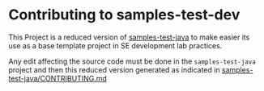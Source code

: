 # Contributing to samples-test-dev

This Project is a reduced version of [samples-test-java](https://github.com/javiertuya/samples-test-java)
to make easier its use as a base template project in SE development lab practices.

Any edit affecting the source code must be done in the `samples-test-java` project and then
this reduced version generated as indicated in 
[samples-test-java/CONTRIBUTING.md](https://github.com/javiertuya/samples-test-java/CONTRIBUTING.md)
  